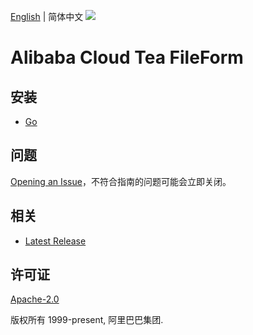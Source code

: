 [English](README.md) | 简体中文
![](https://aliyunsdk-pages.alicdn.com/icons/AlibabaCloud.svg)

# Alibaba Cloud Tea FileForm

## 安装
- [Go](./golang/README-CN.md)

## 问题
[Opening an Issue](https://github.com/aliyun/tea-fileform/issues/new)，不符合指南的问题可能会立即关闭。

## 相关
* [Latest Release](https://github.com/aliyun/tea-fileform)

## 许可证
[Apache-2.0](http://www.apache.org/licenses/LICENSE-2.0)

版权所有 1999-present, 阿里巴巴集团.